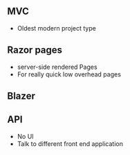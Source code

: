 ## MVC
- Oldest modern project type




## Razor pages
- server-side rendered Pages
- For really quick low overhead pages 

## Blazer




## API 
- No UI
- Talk to different front end application